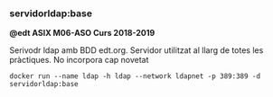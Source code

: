### **servidorldap:base**

**@edt ASIX M06-ASO Curs 2018-2019**


Serivodr ldap amb BDD edt.org. Servidor utilitzat al llarg de totes les pràctiques. No incorpora cap novetat


```
docker run --name ldap -h ldap --network ldapnet -p 389:389 -d servidorldap:base

```
